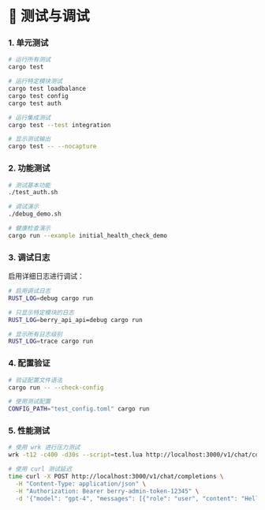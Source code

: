 # 🧪 测试与调试

### 1. 单元测试

```bash
# 运行所有测试
cargo test

# 运行特定模块测试
cargo test loadbalance
cargo test config
cargo test auth

# 运行集成测试
cargo test --test integration

# 显示测试输出
cargo test -- --nocapture
```

### 2. 功能测试

```bash
# 测试基本功能
./test_auth.sh

# 调试演示
./debug_demo.sh

# 健康检查演示
cargo run --example initial_health_check_demo
```

### 3. 调试日志

启用详细日志进行调试：

```bash
# 启用调试日志
RUST_LOG=debug cargo run

# 只显示特定模块的日志
RUST_LOG=berry_api_api=debug cargo run

# 显示所有日志级别
RUST_LOG=trace cargo run
```

### 4. 配置验证

```bash
# 验证配置文件语法
cargo run -- --check-config

# 使用测试配置
CONFIG_PATH="test_config.toml" cargo run
```

### 5. 性能测试

```bash
# 使用 wrk 进行压力测试
wrk -t12 -c400 -d30s --script=test.lua http://localhost:3000/v1/chat/completions

# 使用 curl 测试延迟
time curl -X POST http://localhost:3000/v1/chat/completions \
  -H "Content-Type: application/json" \
  -H "Authorization: Bearer berry-admin-token-12345" \
  -d '{"model": "gpt-4", "messages": [{"role": "user", "content": "Hello"}]}'
```

```